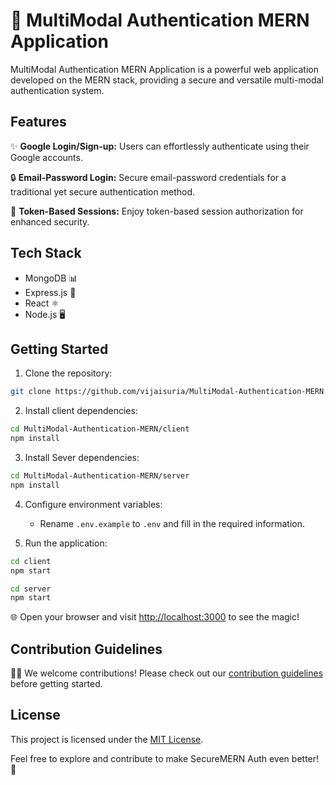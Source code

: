 # 🚀 MultiModal Authentication MERN Application

MultiModal Authentication MERN Application is a powerful web application developed on the MERN stack, providing a secure and versatile multi-modal authentication system.

## Features

✨ **Google Login/Sign-up:** Users can effortlessly authenticate using their Google accounts.

🔒 **Email-Password Login:** Secure email-password credentials for a traditional yet secure authentication method.

🔐 **Token-Based Sessions:** Enjoy token-based session authorization for enhanced security.

## Tech Stack

- MongoDB 📊
- Express.js 🚀
- React ⚛️
- Node.js 🖥️

## Getting Started

1. Clone the repository:

```bash
git clone https://github.com/vijaisuria/MultiModal-Authentication-MERN.git
```

2. Install client dependencies:

```bash
cd MultiModal-Authentication-MERN/client
npm install
```

3. Install Sever dependencies:

```bash
cd MultiModal-Authentication-MERN/server
npm install
```

4. Configure environment variables:

   - Rename `.env.example` to `.env` and fill in the required information.

5. Run the application:

```bash
cd client
npm start
```

```bash
cd server
npm start
```

🌐 Open your browser and visit [http://localhost:3000](http://localhost:3000) to see the magic!

## Contribution Guidelines

👩‍💻 We welcome contributions! Please check out our [contribution guidelines](CONTRIBUTING.md) before getting started.

## License

This project is licensed under the [MIT License](LICENSE).

Feel free to explore and contribute to make SecureMERN Auth even better! 🎉
